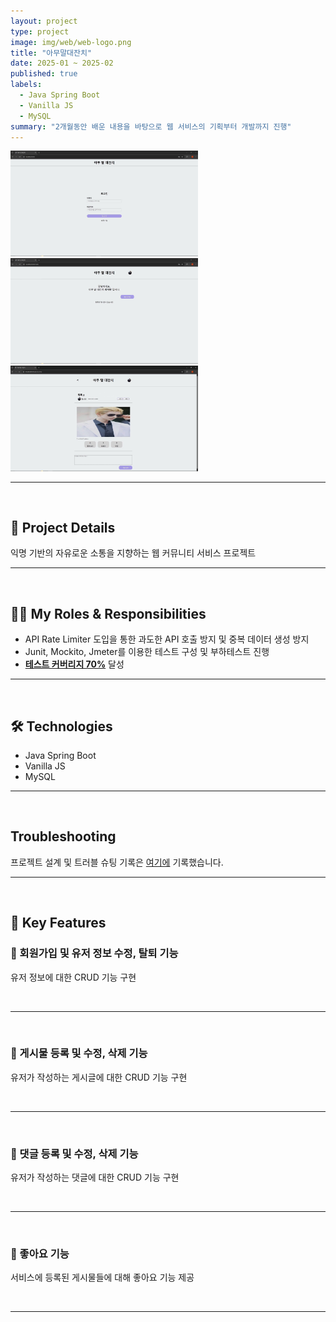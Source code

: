 ```yaml
---
layout: project
type: project
image: img/web/web-logo.png
title: "아무말대잔치"
date: 2025-01 ~ 2025-02
published: true
labels:
  - Java Spring Boot
  - Vanilla JS
  - MySQL
summary: "2개월동안 배운 내용을 바탕으로 웹 서비스의 기획부터 개발까지 진행"
---
```


<div class="text-center p-4">
  <img width="300px" src="../img/web/web-info-1.jpg" class="img-thumbnail" >
  <img width="300px" src="../img/web/web-info-2.jpg" class="img-thumbnail" >
  <img width="300px" src="../img/web/web-info-3.jpg" class="img-thumbnail" >
</div>

<hr>
<br>

<section aria-labelledby="project-details">
  <h2 id="project-details">📌 Project Details</h2>
  <p>익명 기반의 자유로운 소통을 지향하는 웹 커뮤니티 서비스 프로젝트 </p>
</section>

<hr>
<br>

<section aria-labelledby="roles">
  <h2 id="roles">👨‍💻 My Roles &amp; Responsibilities</h2>
  <ul>
    <li> API Rate Limiter 도입을 통한 과도한 API 호출 방지 및 중복 데이터 생성 방지 </li>
    <li> Junit, Mockito, Jmeter를 이용한 테스트 구성 및 부하테스트 진행 </li>
    <li><u><strong>테스트 커버리지 70%</strong></u> 달성</li>
  </ul>
</section>

<hr>
<br>

<section aria-labelledby="tech">
  <h2 id="tech">🛠️ Technologies</h2>
  <ul>
    <li>Java Spring Boot</li>
    <li>Vanilla JS</li>
    <li>MySQL</li>
  </ul>
</section>

<hr>
<br>

<section aria-labelledby="troubleshooting">
  <h2 id="troubleshooting">Troubleshooting</h2>
<p>
    프로젝트 설계 및 트러블 슈팅 기록은 <a href="https://silky-ring-ac3.notion.site/1e2b7198b66480a58cc1f30845cb9cee?source=copy_link" target="_blank" rel="noopener noreferrer">여기에</a> 기록했습니다.
</p>
</section>

<hr>
<br>

<section aria-labelledby="key-features">
  <h2 id="key-features">🚀 Key Features</h2>

  <article aria-labelledby="web-user">
    <h3 id="caffeine-add">🔹 회원가입 및 유저 정보 수정, 탈퇴 기능 </h3>
    <p> 유저 정보에 대한 CRUD 기능 구현 </p>
  </article>
  
  <br>
  <hr>
  <br>
  
  <article aria-labelledby="web-post">
    <h3 id="caffeine-add">🔹 게시물 등록 및 수정, 삭제 기능 </h3>
    <p> 유저가 작성하는 게시글에 대한 CRUD 기능 구현 </p>
  </article>

  <br>
  <hr>
  <br>
  
  <article aria-labelledby="web-comment">
    <h3 id="caffeine-management">🔹 댓글 등록 및 수정, 삭제 기능 </h3>
    <p>유저가 작성하는 댓글에 대한 CRUD 기능 구현</p>
  </article>
  
  <br>
  <hr>
  <br>
  
  <article aria-labelledby="web-like">
    <h3 id="feature-realtime">🔹 좋아요 기능</h3>
    <p>서비스에 등록된 게시물들에 대해 좋아요 기능 제공</p>
  </article>
  
  <br>
  <hr>
  <br>
  
</section>
